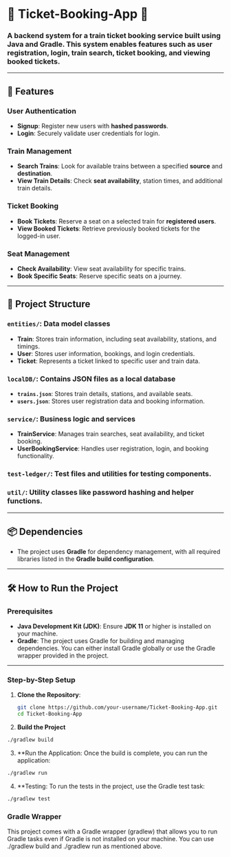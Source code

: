 # 🎫 **Ticket-Booking-App** 🚆

### A backend system for a **train ticket booking service** built using **Java** and **Gradle**. This system enables features such as user registration, login, train search, ticket booking, and viewing booked tickets.

---

## 🚀 **Features**

### **User Authentication**
- **Signup**: Register new users with **hashed passwords**.
- **Login**: Securely validate user credentials for login.

### **Train Management**
- **Search Trains**: Look for available trains between a specified **source** and **destination**.
- **View Train Details**: Check **seat availability**, station times, and additional train details.

### **Ticket Booking**
- **Book Tickets**: Reserve a seat on a selected train for **registered users**.
- **View Booked Tickets**: Retrieve previously booked tickets for the logged-in user.

### **Seat Management**
- **Check Availability**: View seat availability for specific trains.
- **Book Specific Seats**: Reserve specific seats on a journey.

---

## 📁 **Project Structure**

### **`entities/`**: Data model classes
- **Train**: Stores train information, including seat availability, stations, and timings.
- **User**: Stores user information, bookings, and login credentials.
- **Ticket**: Represents a ticket linked to specific user and train data.

### **`localDB/`**: Contains JSON files as a local database
- **`trains.json`**: Stores train details, stations, and available seats.
- **`users.json`**: Stores user registration data and booking information.

### **`service/`**: Business logic and services
- **TrainService**: Manages train searches, seat availability, and ticket booking.
- **UserBookingService**: Handles user registration, login, and booking functionality.

### **`test-ledger/`**: Test files and utilities for testing components.

### **`util/`**: Utility classes like password hashing and helper functions.

---

## 📦 **Dependencies**

- The project uses **Gradle** for dependency management, with all required libraries listed in the **Gradle build configuration**.

---

## 🛠️ **How to Run the Project**

### **Prerequisites**
- **Java Development Kit (JDK)**: Ensure **JDK 11** or higher is installed on your machine.
- **Gradle**: The project uses Gradle for building and managing dependencies. You can either install Gradle globally or use the Gradle wrapper provided in the project.

---

### **Step-by-Step Setup**

1. **Clone the Repository**:
   ```bash
   git clone https://github.com/your-username/Ticket-Booking-App.git
   cd Ticket-Booking-App
   ```
2. **Build the Project**
```bash
./gradlew build
```
3. **Run the Application: Once the build is complete, you can run the application:
``` bash
./gradlew run
```
4. **Testing: To run the tests in the project, use the Gradle test task:
``` bash
./gradlew test
```
### Gradle Wrapper
This project comes with a Gradle wrapper (gradlew) that allows you to run Gradle tasks even if Gradle is not installed on your machine. 
You can use ./gradlew build and ./gradlew run as mentioned above.
